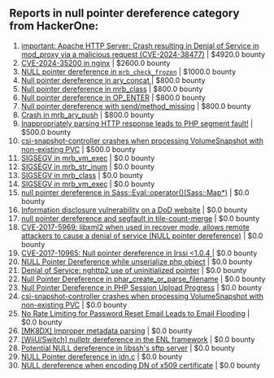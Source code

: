 ## Reports in null pointer dereference category from HackerOne:
1. [important: Apache HTTP Server: Crash resulting in Denial of Service in mod_proxy via a malicious request (CVE-2024-38477)](https://hackerone.com/reports/2585375) | $4920.0 bounty
2. [CVE-2024-35200 in nginx](https://hackerone.com/reports/2526041) | $2600.0 bounty
3. [NULL pointer dereference in `mrb_check_frozen`](https://hackerone.com/reports/621308) | $1000.0 bounty
4. [Null pointer dereference in ary_concat ](https://hackerone.com/reports/214681) | $800.0 bounty
5. [Null pointer dereference in mrb_class](https://hackerone.com/reports/215891) | $800.0 bounty
6. [Null pointer dereference in OP_ENTER](https://hackerone.com/reports/218233) | $800.0 bounty
7. [Null pointer dereference with send/method_missing](https://hackerone.com/reports/242354) | $800.0 bounty
8. [Crash in mrb_ary_push](https://hackerone.com/reports/420115) | $800.0 bounty
9. [Inappropriately parsing HTTP response leads to PHP segment fault!](https://hackerone.com/reports/305973) | $500.0 bounty
10. [csi-snapshot-controller crashes when processing VolumeSnapshot with non-existing PVC](https://hackerone.com/reports/1032086) | $500.0 bounty
11. [SIGSEGV in mrb_vm_exec](https://hackerone.com/reports/217097) | $0.0 bounty
12. [SIGSEGV in mrb_str_inum](https://hackerone.com/reports/217083) | $0.0 bounty
13. [SIGSEGV in mrb_class](https://hackerone.com/reports/215447) | $0.0 bounty
14. [SIGSEGV in mrb_vm_exec](https://hackerone.com/reports/214845) | $0.0 bounty
15. [null pointer dereference in Sass::Eval::operator()(Sass::Map*)](https://hackerone.com/reports/221287) | $0.0 bounty
16. [Information disclosure vulnerability on a DoD website](https://hackerone.com/reports/217747) | $0.0 bounty
17. [null pointer dereference and segfault in tile-count-merge](https://hackerone.com/reports/245221) | $0.0 bounty
18. [CVE-2017-5969: libxml2 when used in recover mode, allows remote attackers to cause a denial of service (NULL pointer dereference)](https://hackerone.com/reports/262665) | $0.0 bounty
19. [CVE-2017-10965: Null pointer dereference in Irssi <1.0.4 ](https://hackerone.com/reports/247027) | $0.0 bounty
20. [NULL Pointer Dereference while unserialize php object](https://hackerone.com/reports/195688) | $0.0 bounty
21. [Denial of Service: nghttp2 use of uninitialized pointer](https://hackerone.com/reports/335608) | $0.0 bounty
22. [Null Pointer Dereference in phar_create_or_parse_filename](https://hackerone.com/reports/584757) | $0.0 bounty
23. [Null Pointer Dereference in PHP Session Upload Progress](https://hackerone.com/reports/798744) | $0.0 bounty
24. [csi-snapshot-controller crashes when processing VolumeSnapshot with non-existing PVC](https://hackerone.com/reports/995699) | $0.0 bounty
25. [No Rate Limiting for Password Reset Email Leads to Email Flooding](https://hackerone.com/reports/1340650) | $0.0 bounty
26. [[MK8DX] Improper metadata parsing](https://hackerone.com/reports/1688309) | $0.0 bounty
27. [[WiiU/Switch] nullptr dereference in the ENL framework](https://hackerone.com/reports/1540907) | $0.0 bounty
28. [Potential NULL dereference in libssh's sftp server](https://hackerone.com/reports/2070810) | $0.0 bounty
29. [NULL Pointer dereference in idn.c](https://hackerone.com/reports/2171309) | $0.0 bounty
30. [NULL dereference when encoding DN of x509 certificate](https://hackerone.com/reports/2559558) | $0.0 bounty